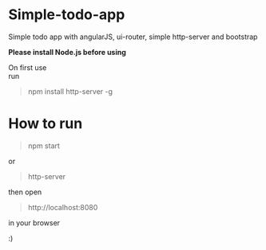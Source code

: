 # Simple-todo-app
Simple todo app with angularJS, ui-router, simple http-server and bootstrap

**Please install Node.js before using**

On first use   
run

> npm install http-server -g

# How to run

> npm start  

or

> http-server

then open

> http://localhost:8080

in your browser

:)
